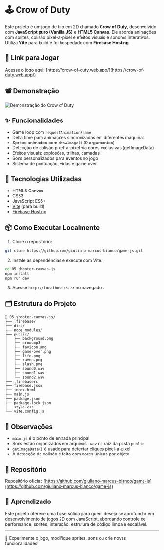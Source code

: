 # 🕹️ Crow of Duty

Este projeto é um jogo de tiro em 2D chamado **Crow of Duty**, desenvolvido com **JavaScript puro (Vanilla JS)** e **HTML5 Canvas**. Ele aborda animações com sprites, colisão pixel-a-pixel e efeitos visuais e sonoros interativos. Utiliza **Vite** para build e foi hospedado com **Firebase Hosting**.

## 🔗 Link para Jogar

Acesse o jogo aqui: [https://crow-of-duty.web.app/](https://crow-of-duty.web.app/)

## 📽️ Demonstração

<!-- Adicione aqui um gif demonstrando as sprites, explosões e trilhas em funcionamento -->

![Demonstração do Crow of Duty](./demonstracao.gif)

## ✨ Funcionalidades

* Game loop com `requestAnimationFrame`
* Delta time para animações sincronizadas em diferentes máquinas
* Sprites animados com `drawImage()` (9 argumentos)
* Detecção de colisão pixel-a-pixel via cores exclusivas (getImageData)
* Efeitos visuais: explosões, trilhas, camadas
* Sons personalizados para eventos no jogo
* Sistema de pontuação, vidas e game over

## 🚀 Tecnologias Utilizadas

* HTML5 Canvas
* CSS3
* JavaScript ES6+
* [Vite](https://vitejs.dev/) (para build)
* [Firebase Hosting](https://firebase.google.com/products/hosting)

## 📦 Como Executar Localmente

1. Clone o repositório:

```bash
git clone https://github.com/giuliano-marcus-bianco/game-js.git
```

2. Instale as dependências e execute com Vite:

```bash
cd 05_shooter-canvas-js
npm install
npm run dev
```

3. Acesse `http://localhost:5173` no navegador.

## 🗂️ Estrutura do Projeto

```
📁 05_shooter-canvas-js/
├── .firebase/
├── dist/
├── node_modules/
├── public/
│   ├── background.png
│   ├── crow.mp3
│   ├── favicon.png
│   ├── game-over.png
│   ├── life.png
│   ├── raven.png
│   ├── slash.png
│   ├── sound0.wav
│   ├── sound1.wav
│   └── sound2.wav
├── .firebaserc
├── firebase.json
├── index.html
├── main.js
├── package.json
├── package-lock.json
├── style.css
└── vite.config.js
```

## 📌 Observações

* `main.js` é o ponto de entrada principal
* Sons estão organizados em arquivos `.wav` na raiz da pasta `public`
* `getImageData()` é usado para detectar cliques pixel-a-pixel
* A detecção de colisão é feita com cores únicas por objeto

## 🔄 Repositório

Repositório oficial: [https://github.com/giuliano-marcus-bianco/game-js](https://github.com/giuliano-marcus-bianco/game-js)

## 🧠 Aprendizado

Este projeto oferece uma base sólida para quem deseja se aprofundar em desenvolvimento de jogos 2D com JavaScript, abordando controle de performance, sprites, interação, estrutura de código limpa e escalável.

---

🎯 Experimente o jogo, modifique sprites, sons ou crie novas funcionalidades!
